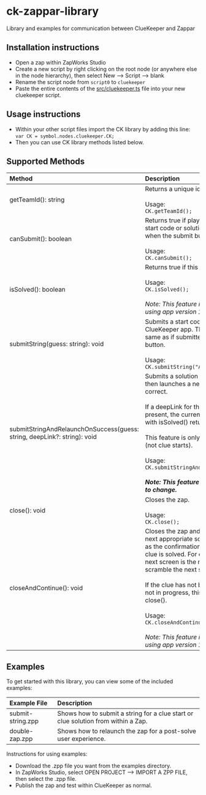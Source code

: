 # ck-zappar-library
Library and examples for communication between ClueKeeper and Zappar

## Installation instructions
- Open a zap within ZapWorks Studio
- Create a new script by right clicking on the root node (or anywhere else in the node hierarchy), then select New --> Script --> blank
- Rename the script node from `script0` to `cluekeeper`
- Paste the entire contents of the [src/cluekeeper.ts](https://raw.githubusercontent.com/cluekeeper/ck-zappar-library/master/src/cluekeeper.ts) file into your new cluekeeper script.
 
## Usage instructions
- Within your other script files import the CK library by adding this line:<br>
    `var CK = symbol.nodes.cluekeeper.CK;`
- Then you can use CK library methods listed below.
 
## Supported Methods
| Method | Description |
|:--- |:--- |
| getTeamId(): string | Returns a unique identifier for the team.<br><br>Usage:<br>`CK.getTeamId();` |
| canSubmit(): boolean | Returns true if players can submit a string as a start code or solution. This corresponds to when the submit button is enabled.<br><br>Usage:<br>`CK.canSubmit();` |
| isSolved(): boolean | Returns true if this clue has been solved.<br><br>Usage:<br>`CK.isSolved();`<br><br>*Note: This feature is only available to players using app version 1.13.0 and higher.* |
| submitString(guess: string): void | Submits a start code or solution to the ClueKeeper app.  The response will be the same as if submitted manually via the submit button.<br><br>Usage:<br>`CK.submitString("ABC");` |
| submitStringAndRelaunchOnSuccess(guess: string, deepLink?: string): void | Submits a solution to the ClueKeeper app, then launches a new zap if the guess is correct.<br><br>If a deepLink for the subsequent zap is not present, the current zap will be relaunched with isSolved() returning true.<br><br>This feature is only available for clue solves (not clue starts). <br><br>Usage:<br>`CK.submitStringAndRelaunchOnSuccess("ABC");`<br><br>***Note: This feature is experimental and likely to change.*** |
| close(): void | Closes the zap.<br><br>Usage:<br>`CK.close();` |
| closeAndContinue(): void | Closes the zap and navigates the player to the next appropriate screen, using the same logic as the confirmation dialog presented when a clue is solved. For example, in a linear hunt the next screen is the next clue, while in a scramble the next screen is the clue list.<br><br>If the clue has not been solved or the hunt is not in progress, this behaves the same as close().<br><br>Usage:<br>`CK.closeAndContinue();`<br><br>*Note: This feature is only available to players using app version 1.13.0 and higher.* |

## Examples
To get started with this library, you can view some of the included examples:

| Example File | Description |
|:--- |:--- |
| submit-string.zpp | Shows how to submit a string for a clue start or clue solution from within a Zap. |
| double-zap.zpp | Shows how to relaunch the zap for a post-solve user experience. |

Instructions for using examples:
- Download the .zpp file you want from the examples directory.
- In ZapWorks Studio, select OPEN PROJECT --> IMPORT A ZPP FILE, then select the .zpp file.
- Publish the zap and test within ClueKeeper as normal.


